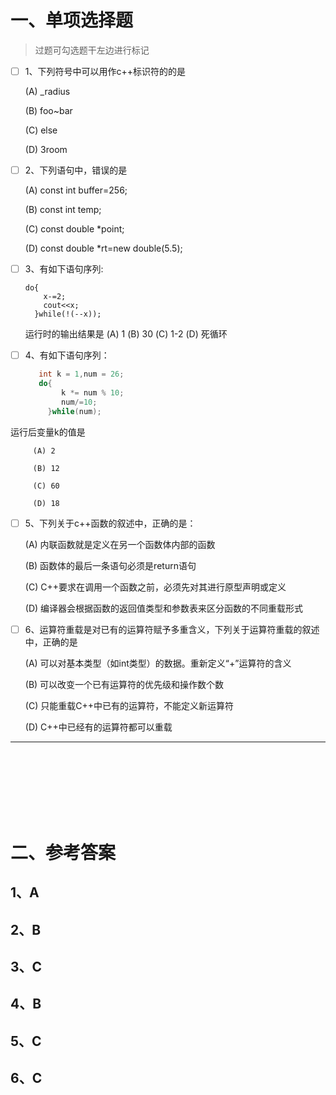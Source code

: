 

# 一、单项选择题
>过题可勾选题干左边进行标记

- [ ] 1、下列符号中可以用作c++标识符的的是

   (A) _radius

   (B) foo~bar

   \(C\) else

   (D) 3room

- [ ] 2、下列语句中，错误的是
      
   (A) const int buffer=256;

   (B) const int temp;

   \(C\) const double *point;
 
   (D) const double *rt=new double(5.5);

- [ ] 3、有如下语句序列:
   ```c++int x = 3;
   do{
	   x-=2;
	   cout<<x;
     }while(!(--x));
   ```
   运行时的输出结果是
      (A) 1
      (B) 30
      \(C\) 1-2
      \(D\) 死循环

- [ ] 4、有如下语句序列：
    ```c++
       int k = 1,num = 26;
       do{
	        k *= num % 10;
	        num/=10;
         }while(num);
     ```

运行后变量k的值是

         (A) 2
     
         (B) 12
     
         (C) 60
     
         (D) 18         

- [ ] 5、下列关于c++函数的叙述中，正确的是：
      
   \(A\) 内联函数就是定义在另一个函数体内部的函数

   \(B\) 函数体的最后一条语句必须是return语句

   \(C\) C++要求在调用一个函数之前，必须先对其进行原型声明或定义

   \(D\) 编译器会根据函数的返回值类型和参数表来区分函数的不同重载形式

- [ ] 6、运算符重载是对已有的运算符赋予多重含义，下列关于运算符重载的叙述中，正确的是
      
   \(A\) 可以对基本类型（如int类型）的数据。重新定义“+”运算符的含义

   \(B\) 可以改变一个已有运算符的优先级和操作数个数

   \(C\) 只能重载C++中已有的运算符，不能定义新运算符

   \(D\) C++中已经有的运算符都可以重载
 
---
<br>

<br>

<br>

<br>

<br>

<br>

# 二、参考答案

## 1、A
## 2、B

## 3、C

## 4、B

## 5、C

## 6、C
